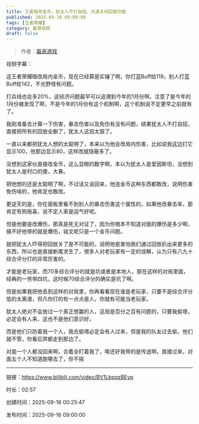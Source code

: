 ```yaml
---
title: 王者暗改金币，犹太人不打自招，光速关闭回放功能
published: 2025-09-16 09:00:00
tags: [王者荣耀]
category: 磊哥视频
draft: false
---
```



> 作者：[磊哥游戏](https://space.bilibili.com/268941858?spm_id_from=333.788.upinfo.head.click)

视频字幕：

这王者荣耀暗改局内金币，现在已经算是实锤了啊，你打蓝Buff给119，别人打蓝Buff给142，不光野怪有问题。

打兵线也会多20%，这经济问题最早可以追溯到今年的1月份啊，注意了是今年的1月份被发现了啊，不是今年的1月份有这个机制啊，这个机制说不定更早之前就有了。

我刚准备去计算一下伤害，暴击伤害以及免伤有没有问题，结果犹太人不打自招，直接把所有的回放全删了，犹太人这招太狠了。

一直以来都把犹太人想的太聪明了，本来以为他会改局内伤害，比如说我这边打它显示100，他那边显示80，这样改就隐蔽多了。

没想到这家伙直接改金币，这么显眼的数字啊，本以为犹太人是爱因斯坦，没想到犹太人是村口的傻，大春。

把他想的还是太聪明了啊，不过话又说回来，他连金币这种东西都敢改，说明伤害免伤啥的，他肯定也敢改。

更逆天的是，你在面板里看不到别人的暴击伤害这个属性的，如果他改暴击率，那肯定有狗拖喜，说不定人家是运气好呢。

但是他要是改爆伤，那真是死无对证了，因为你根本不知道对面的爆伤是多少啊，搞不好他带的就是爆伤，铭文呢只是一个金币问题。

就把犹太人吓得把回放关了是不可能的，说明他是害怕我们通过回放扒出来更多的东西，所以也是直接断尾求生了，很多人对老玩家有一定的误解，认为只有八九十综合评分打的非常厉害的。

才能是老玩家，而70多综合评分的就是坑或者是本地人，那在这样的对局里面，经典的一劳带四坑，这时候70综合评分的确实是坑了啊。

但是如果我把他丢到这样的对局里，你再看看现在谁是老玩家，只要不是综合评分低的太离谱，但凡你打的有一点点是人，你就有可能当老玩家。

犹太人绝对不会放过一个真正想赢的人，这局是百分之百有问题的，只要我偷塔，必定会有人来，这也不是他们意识好。

而是他们只防着我一个人，我去偷塔必定会有人过来，但是我的队友过去偷，他们就不管，你看后羿都走到那边了。

对面一个人都没回来啊，合着全盯着我了，唉还好我带的是传送啊，直接过来，对面五个人不知道跑哪去了，你不摇

---


链接：https://www.bilibili.com/video/BV1LbpqzBEyp



时长：02:57

创建时间：2025-09-16 00:25:47

发布时间：2025-09-16 09:00:00
